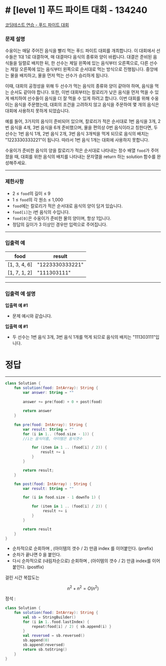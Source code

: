 # # [level 1] 푸드 파이트 대회 - 134240  
[코딩테스트 연습 - 푸드 파이트 대회](https://school.programmers.co.kr/learn/courses/30/lessons/134240)

### **문제 설명**

수웅이는 매달 주어진 음식을 빨리 먹는 푸드 파이트 대회를 개최합니다. 이 대회에서 선수들은 1대 1로 대결하며, 매 대결마다 음식의 종류와 양이 바뀝니다. 대결은 준비된 음식들을 일렬로 배치한 뒤, 한 선수는 제일 왼쪽에 있는 음식부터 오른쪽으로, 다른 선수는 제일 오른쪽에 있는 음식부터 왼쪽으로 순서대로 먹는 방식으로 진행됩니다. 중앙에는 물을 배치하고, 물을 먼저 먹는 선수가 승리하게 됩니다.

이때, 대회의 공정성을 위해 두 선수가 먹는 음식의 종류와 양이 같아야 하며, 음식을 먹는 순서도 같아야 합니다. 또한, 이번 대회부터는 칼로리가 낮은 음식을 먼저 먹을 수 있게 배치하여 선수들이 음식을 더 잘 먹을 수 있게 하려고 합니다. 이번 대회를 위해 수웅이는 음식을 주문했는데, 대회의 조건을 고려하지 않고 음식을 주문하여 몇 개의 음식은 대회에 사용하지 못하게 되었습니다.

예를 들어, 3가지의 음식이 준비되어 있으며, 칼로리가 적은 순서대로 1번 음식을 3개, 2번 음식을 4개, 3번 음식을 6개 준비했으며, 물을 편의상 0번 음식이라고 칭한다면, 두 선수는 1번 음식 1개, 2번 음식 2개, 3번 음식 3개씩을 먹게 되므로 음식의 배치는 "1223330333221"이 됩니다. 따라서 1번 음식 1개는 대회에 사용하지 못합니다.

수웅이가 준비한 음식의 양을 칼로리가 적은 순서대로 나타내는 정수 배열 `food`가 주어졌을 때, 대회를 위한 음식의 배치를 나타내는 문자열을 return 하는 solution 함수를 완성해주세요.

---

### 제한사항

- 2 ≤ `food`의 길이 ≤ 9
- 1 ≤ `food`의 각 원소 ≤ 1,000
- `food`에는 칼로리가 적은 순서대로 음식의 양이 담겨 있습니다.
- `food[i]`는 i번 음식의 수입니다.
- `food[0]`은 수웅이가 준비한 물의 양이며, 항상 1입니다.
- 정답의 길이가 3 이상인 경우만 입력으로 주어집니다.

---

### 입출력 예

| food | result |
| --- | --- |
| [1, 3, 4, 6] | "1223330333221" |
| [1, 7, 1, 2] | "111303111" |

---

### 입출력 예 설명

**입출력 예 #1**

- 문제 예시와 같습니다.

**입출력 예 #1**

- 두 선수는 1번 음식 3개, 3번 음식 1개를 먹게 되므로 음식의 배치는 "111303111"입니다.

# 정답

---

```kotlin
class Solution {
    fun solution(food: IntArray): String {
        var answer: String = ""
        
        answer += pre(food) + 0 + post(food)
        
        return answer
    }
    
    fun pre(food: IntArray): String {
        var result: String = ""
        for (i in 1.. (food.size - 1)) {
        //i는 음식이름, 아이템은 음식갯수

            for (item in 1 .. (food[i] / 2)) {
                result += i
            }
        }

        return result;
    }

    fun post(food: IntArray) : String {
        var result: String = ""

        for (i in food.size - 1 downTo 1) {

            for (item in 1 .. (food[i] / 2)) {
                 result += i
            }
        }

        return result
    }
}
```

- 순차적으로 순회하며 , (아이템의 갯수 / 2) 만큼 index 를 이어붙인다. (prefix)
- 순차가 끝나면 0 을 붙인다.
- 다시 순차적으로 (내림차순으로) 순회하며 , (아이템의 갯수 / 2) 만큼 index를 이어붙인다. (postfix)

걸린 시간 복잡도는

$$
n^2 + n^2 = O(n^2)
$$

정석 :

```kotlin
class Solution {
    fun solution(food: IntArray): String {
        val sb = StringBuilder()
        for (i in 1..food.lastIndex) {
            repeat(food[i] / 2) { sb.append(i) }
        }
        val reversed = sb.reversed()
        sb.append(0)
        sb.append(reversed)
        return sb.toString()
    }
}
```